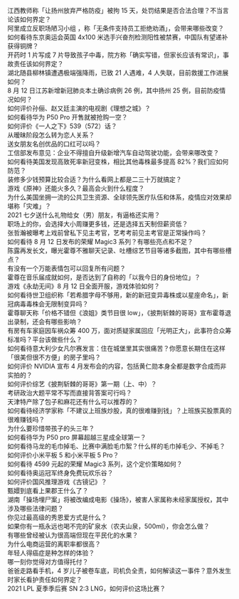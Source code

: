 江西教师称「让扬州放弃严格防疫」被拘 15 天，处罚结果是否合法合理？不当言论该如何界定？  
阿里成立反职场陋习小组 ，称「无条件支持员工拒绝劝酒」，会带来哪些改变？  
如何看待东京奥运会英国 4x100 米选手兴奋剂检测阳性被禁赛，中国队有望递补获得铜牌？  
开药时 1 片写成 7 片导致孩子中毒，院方称「确实写错，但家长应该有常识」，事故责任该如何界定？  
湖北随县柳林镇遭遇极端强降雨，已致 21 人遇难，4 人失联，目前救援工作进展如何？  
8 月 12 日江苏新增新冠肺炎本土确诊病例 26 例，其中扬州 25 例，目前防疫情况如何？  
如何评价孙俪、赵又廷主演的电视剧《理想之城》？  
如何看待华为 P50 Pro 开售就被抢购一空？  
如何评价《一人之下》539（572）话？  
从暧昧阶段怎么转为恋人关系？  
送女朋友名创优品的口红可以吗？  
工信部发布意见：企业不得擅自升级新增汽车自动驾驶功能，会带来哪改变？  
如何看待美国发现高致死率新冠变株，相比其他毒株最多提高 82%？我们应如何防范？  
装修多少钱预算比较合适？为什么看网上都是二三十万就搞定？  
游戏《原神》还能火多久？最高会火到什么程度？  
为什么美国坐拥一流的公共卫生资源、全球领先医疗队伍和体系，疫情应对效果却堪称「灾难」？  
2021 七夕送什么礼物给女（男）朋友，有逼格还实用？  
职场上的你，会选择大小周赚更多钱，还是选择五天制但薪资低？  
张哲瀚被曝考上戏前曾私下见主考官，艺考考前见主考官是正常操作吗？  
如何看待 8 月 12 日发布的荣耀 Magic3 系列？有哪些亮点和不足？  
陈露再发长文，曝光霍尊不雅聊天记录、吐槽综艺节目等诸多截图，其中有哪些槽点？  
有没有一个万能表情包可以回复所有问题？  
霍尊在音乐届成就如何，是否达到了自称的「以我今日的身份地位」？  
游戏《永劫无间》8 月 12 日全面开服，游戏体验如何？  
如何看待世卫组织称「若希腊字母不够用，新的新冠变异毒株或以星座命名」，新冠病毒毒株会无限制变异吗？  
霍尊聊天称「价格不错但《浪姐》类节目很 low」，《披荆斩棘的哥哥》宣布霍尊退出录制，还会有哪些影响？  
有房有车家庭因车祸众筹 400 万，面对质疑家属回应「光明正大」，此事符合众筹标准吗？平台该做些什么？  
如何看待意大利少女凡尔赛发言：住在城堡里其实很痛苦？你愿意长期住在这样「很美但很不方便」的房子里吗？  
如何评价 NVIDIA 宣布 4 月发布会的内容，包括黄仁勋本身全都是数字合成而非实拍的？  
如何评价综艺《披荆斩棘的哥哥》第一期（上、中）？  
考研政治大题平常不写而直接背答案可行吗？  
天津特产除了包子和麻花还有什么可以推荐的？  
如何看待经济学家称「不建议上班族炒股，真的很难赚到钱」？上班族买股票真的很难赚钱吗？  
为什么要珍惜带孩子的头三年？  
如何看待华为 P50 pro 屏幕超越三星成全球第一？  
如何看待马龙的毛巾掉毛、比赛中满脸毛巾絮？什么样的毛巾掉毛少、不掉毛？  
如何评价小米平板 5 和小米平板 5 Pro？  
如何看待 4599 元起的荣耀 Magic3 系列，这个定价策略如何？  
如何看待奥运冠军终身免费玩欢乐谷？  
如何评价国风推理游戏《古镜记》？  
甄嬛到底看上果郡王什么了？  
湖南「操场埋尸案」将被改编成电影《操场》，被害人家属称未经家属授权，其中涉及哪些法律问题？  
你见过最高级的秀恩爱方式是什么？  
如果你有一瓶永远也喝不完的矿泉水（农夫山泉，500ml），你会怎么做？  
有哪些曾经被认为很高端但现在平民化的水果？  
为什么电商运营的离职率都很高？  
年轻人得癌症是种怎样的体验？  
哪一刻你觉得对方值得托付？  
爸爸走路看手机，4 岁儿子被卷车底，司机负全责，如何解读这一事件？意外发生时家长看护责任如何界定？  
2021 LPL 夏季季后赛 SN 2:3 LNG，如何评价这场比赛？  
